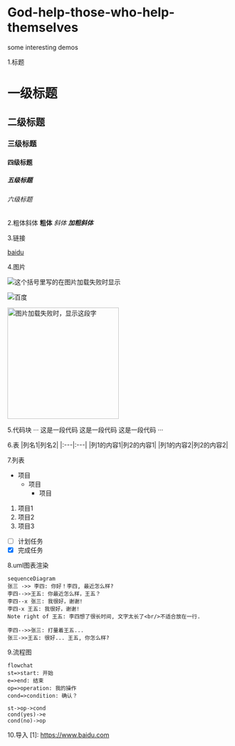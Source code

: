 # God-help-those-who-help-themselves
some interesting demos

1.标题
# 一级标题
## 二级标题
### 三级标题
#### 四级标题
##### 五级标题
###### 六级标题

2.粗体斜体
**粗体**
*斜体*
***加粗斜体***

3.链接

[baidu](https://www.baidu.com)

4.图片

![这个括号里写的在图片加载失败时显示](图片网址)

![百度](https://www.baidu.com/img/baidu_jgylogo3.gif)

<img src="https://www.baidu.com/img/baidu_jgylogo3.gif" width="250" height="250" alt="图片加载失败时，显示这段字"/>

5.代码块
···
这是一段代码
这是一段代码
这是一段代码
···

6.表
|列名1|列名2|
|:---|:---|
|列1的内容1|列2的内容1|
|列1的内容2|列2的内容2|

7.列表
- 项目
  - 项目
    - 项目

1. 项目1
2. 项目2
3. 项目3

- [ ] 计划任务
- [x] 完成任务

8.uml图表渲染
```mermaid
sequenceDiagram
张三 ->> 李四: 你好！李四, 最近怎么样?
李四-->>王五: 你最近怎么样，王五？
李四--x 张三: 我很好，谢谢!
李四-x 王五: 我很好，谢谢!
Note right of 王五: 李四想了很长时间, 文字太长了<br/>不适合放在一行.

李四-->>张三: 打量着王五...
张三->>王五: 很好... 王五, 你怎么样?
```
9.流程图
```mermaid
flowchat
st=>start: 开始
e=>end: 结束
op=>operation: 我的操作
cond=>condition: 确认？

st->op->cond
cond(yes)->e
cond(no)->op
```

10.导入
 [1]: https://www.baidu.com
